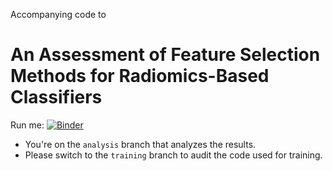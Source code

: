 Accompanying code to

# An Assessment of Feature Selection Methods for Radiomics-Based Classifiers

Run me: [![Binder](https://mybinder.org/badge_logo.svg)](https://mybinder.org/v2/gh/bgalvao/radiomic-feature-selection/analysis?filepath=data_analysis.ipynb)


- You're on the `analysis` branch that analyzes the results.
- Please switch to the `training` branch to audit the code used for training.
